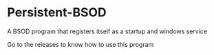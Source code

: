 # Persistent-BSOD
A BSOD program that registers itself as a startup and windows service

Go to the releases to know how to use this program
